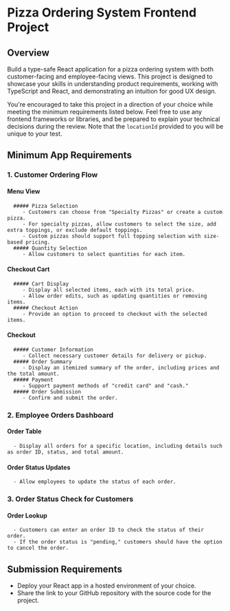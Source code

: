 # Pizza Ordering System Frontend Project

## Overview
Build a type-safe React application for a pizza ordering system with both customer-facing and employee-facing views. This project is designed to showcase your skills in understanding product requirements, working with TypeScript and React, and demonstrating an intuition for good UX design.

You're encouraged to take this project in a direction of your choice while meeting the minimum requirements listed below. Feel free to use any frontend frameworks or libraries, and be prepared to explain your technical decisions during the review. Note that the `locationId` provided to you will be unique to your test.

## Minimum App Requirements

### 1. Customer Ordering Flow
   #### Menu View
      ##### Pizza Selection
         - Customers can choose from "Specialty Pizzas" or create a custom pizza.
         - For specialty pizzas, allow customers to select the size, add extra toppings, or exclude default toppings.
         - Custom pizzas should support full topping selection with size-based pricing.
      ##### Quantity Selection
         - Allow customers to select quantities for each item.
   #### Checkout Cart
      ##### Cart Display
         - Display all selected items, each with its total price.
         - Allow order edits, such as updating quantities or removing items.
      ##### Checkout Action
         - Provide an option to proceed to checkout with the selected items.
   #### Checkout
      ##### Customer Information
         - Collect necessary customer details for delivery or pickup.
      ##### Order Summary
         - Display an itemized summary of the order, including prices and the total amount.
      ##### Payment
         - Support payment methods of "credit card" and "cash."
      ##### Order Submission
         - Confirm and submit the order.

### 2. Employee Orders Dashboard
   #### Order Table
      - Display all orders for a specific location, including details such as order ID, status, and total amount.
   #### Order Status Updates
      - Allow employees to update the status of each order.

### 3. Order Status Check for Customers
   #### Order Lookup
      - Customers can enter an order ID to check the status of their order.
      - If the order status is "pending," customers should have the option to cancel the order.

## Submission Requirements
- Deploy your React app in a hosted environment of your choice.
- Share the link to your GitHub repository with the source code for the project.